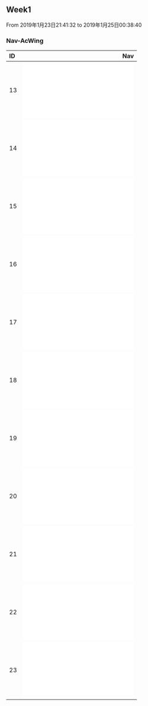 ## Week1
From 2019年1月23日21:41:32 to 2019年1月25日00:38:40

### Nav-AcWing
| ID   |                                Nav                                           |
| :----| ----------------------------------------------------------------------------:|
| 13   | ![duplicateInArray](1/duplicateInArray.md)                                   |
| 14   | ![duplicateInArray](2/duplicateInArray.md)                                   |
| 15   | ![searchArray](3/searchArray.md)                                             |
| 16   | ![replaceSpaces](4/replaceSpaces.md)                                         |
| 17   | ![printListReversingly](5/printListReversingly.md)                           |
| 18   | ![buildTree](6/buildTree.md)                                                 |
| 19   | ![inorderSuccessor](7/inorderSuccessor.md)                                   |
| 20   | ![myQueueWithTwoStack](8/myQueueWithTwoStack.md)                             |
| 21   | ![Fibonacci](9/Fibonacci.md)                                                 |
| 22   | ![findMin](10/findMin.md)                                                    |
| 23   | ![hasPath](11/hasPath.md)                                                    |